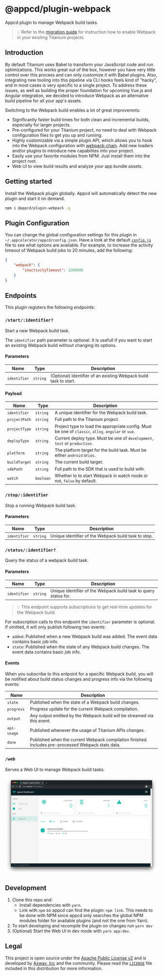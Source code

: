 # @appcd/plugin-webpack

Appcd plugin to manage Webpack build tasks.

> 💡 Refer to the [migration guide](./migration.md) for instruction how to enable Webpack in your existing Titanium projects.

## Introduction

By default Titanium uses Babel to transform your JavaScript code and run optimizations. This works great out of the box, however you have very little control over this process and can only customize it with Babel plugins. Also, integrating new tooling into this pipeline via CLI hooks feels kind of "hacky", and in most cases is very specific to a single project. To address these issues, as well as building the proper foundation for upcoming Vue.js and Angular integration, we decided to introduce Webpack as an alternative build pipeline for all your app's assets.

Switching to the Webpack build enables a lot of great improvemnts:

- Significantly faster build times for both clean and incremental builds, especially for larger projects.
- Pre-configured for your Titanium project, no need to deal with Webpack configuration files to get you up and running.
- Highly customizable via a simple plugin API, which allows you to hook into the Webpack configuration with [webpack-chain](https://github.com/neutrinojs/webpack-chain). Add new loaders and/or plugins to introduce new capabilites into your project.
- Easily use your favorite modules from NPM. Just install them into the project root.
- Web UI to view build results and analyze your app bundle assets.

## Getting started

Install the Webpack plugin globally. Appcd will automatically detect the new plugin and start it on demand.

```bash
npm i @appcd/plugin-webpack -g
```

## Plugin Configuration

You can change the global configuration settings for this plugin in `~/.appcelerator/appcd/config.json`. Have a look at the default [`config.js`](config/config.js) file to see what options are available. For example, to increase the activity timeout of Webpack build jobs to 20 minutes, add the following:

```json
{
    "webpack": {
        "inactivityTimeout": 1200000
    }
}
```

## Endpoints

This plugin registers the following endpoints:

### `/start/:identifier?`

Start a new Webpack build task.

The `identifier` path parameter is optional. It is usefull if you want to start an existing Webpack build without changing its options.

#### Parameters

| Name | Type | Description |
| --- | --- | --- |
| `identifier` | `string` |  (Optional) Identifier of an existing Webpack build task to start. |

#### Payload

| Name | Type | Description |
| --- | --- | --- |
| `identifier` | `string` |  A unique identifier for the Webpack build task. |
| `projectPath` | `string` | Full path to the Titanium project. |
| `projectType` | `string` |  Project type to load the appropriate config. Must be one of `classic`, `alloy`, `angular` or `vue`. |
| `deployType`| `string` | Current deploy type. Must be one of `development`, `test` or `production`. |
| `platform` | `string` |  The platform target for the build task. Must be either `android` or`ios`. |
| `buildTarget`| `string` | The current build target. |
| `sdkPath`| `string` | Full path to the SDK that is used to build with. |
| `watch`| `boolean` | Whether to to start Webpack in watch mode or not, `false` by default. |

### `/stop/:identifier`

Stop a running Webpack build task.

#### Parameters

| Name | Type | Description |
| --- | --- | --- |
| `identifier` | `string` |  Unique identifier of the Webpack build task to stop. |

### `/status/:identifier?`

Query the status of a webpack build task.

#### Parameters

| Name | Type | Description |
| --- | --- | --- |
| `identifier` | `string` |  Unique identifier of the Webpack build task to query status for. |

> 💡 This endpoint supports subscriptions to get real-time updates for the Webpack build.

For subscription calls to this endpoint the `identifier` parameter is optional. If omitted, it will only publish following two events:

- `added`: Published when a new Webpack build was added. The event data contains basic job info.
- `state`: Published when the state of any Webpack build changes. The event data contains basic job info.

#### Events

When you subscribe to this entpoint for a specific Webpack build, you will be notified about build status changes and progress info via the following events:

| Name | Description |
| --- | --- |
| `state` | Published when the state of a Webpack build changes. |
| `progress` | Progress update for the current Webpack compilation. |
| `output` | Any output emitted by the Webpack build will be streamed via this event. |
| `api-usage` | Published whenever the usage of Titanium APIs changes. |
| `done` | Published when the current Webpack compilation finished. Includes pre-processed Webpack stats data. |

### `/web`

Serves a Web UI to manage Webpack build tasks.

![Web UI](/.github/web-ui.png "Web UI")

## Development

1. Clone this repo and:
    - Install dependencies with `yarn`.
    - Link with `npm` so appcd can find the plugin: `npm link`. This needs to be done with NPM since appcd only searches the global NPM modules folder for available plugins (and not the one from Yarn).
1. To start developing and recompile the plugin on changes run `yarn dev`
1. (Optional) Start the Web UI in dev mode with `yarn app:dev`.

## Legal

This project is open source under the [Apache Public License v2][1] and is developed by
[Axway, Inc](http://www.axway.com/) and the community. Please read the [`LICENSE`][1] file included
in this distribution for more information.

[1]: https://github.com/appcelerator/appc-plugin-webpack/blob/master/LICENSE
